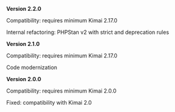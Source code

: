 **Version 2.2.0**

Compatibility: requires minimum Kimai 2.17.0

Internal refactoring: PHPStan v2 with strict and deprecation rules

**Version 2.1.0**

Compatibility: requires minimum Kimai 2.17.0

Code modernization

**Version 2.0.0**

Compatibility: requires minimum Kimai 2.0.0

Fixed: compatibility with Kimai 2.0

